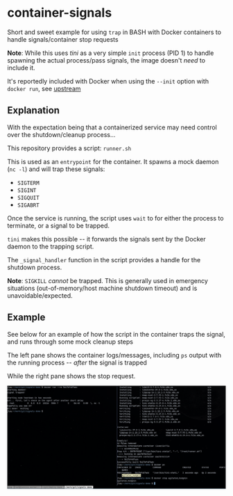 # container-signals
Short and sweet example for using `trap` in BASH with Docker containers to handle signals/container stop requests

**Note**: While this uses *tini* as a very simple `init` process (PID 1) to handle spawning the actual process/pass signals, the image doesn't _need_ to include it.

It's reportedly included with Docker when using the `--init` option with `docker run`, see [upstream](https://github.com/krallin/tini)

## Explanation

With the expectation being that a containerized service may need control over the shutdown/cleanup process...

This repository provides a script: `runner.sh`

This is used as an `entrypoint` for the container. It spawns a mock daemon (`nc -l`) and will trap these signals:
 - `SIGTERM`
 - `SIGINT`
 - `SIGQUIT`
 - `SIGABRT`

Once the service is running, the script uses `wait` to for either the process to terminate, or a signal to be trapped.

`tini` makes this possible -- it forwards the signals sent by the Docker daemon to the trapping script.

The `_signal_handler` function in the script provides a handle for the shutdown process.

**Note**: `SIGKILL` _cannot_ be trapped. This is generally used in emergency situations (out-of-memory/host machine shutdown timeout) and is unavoidable/expected.

## Example

See below for an example of how the script in the container traps the signal, and runs through some mock cleanup steps

The left pane shows the container logs/messages, including `ps` output with the running process -- _after_ the signal is trapped

While the right pane shows the stop request.

![example-screen](./Trapped_Shutdown_Screenshot.png)
